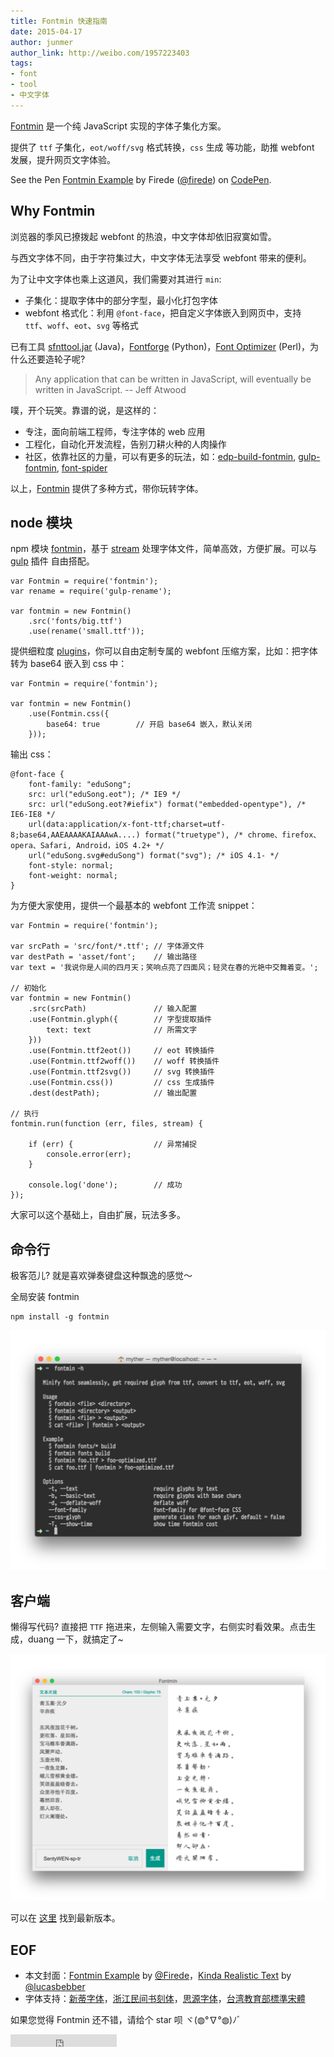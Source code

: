 ```yaml
---
title: Fontmin 快速指南
date: 2015-04-17
author: junmer
author_link: http://weibo.com/1957223403
tags:
- font
- tool
- 中文字体
---
```


[Fontmin](http://ecomfe.github.io/fontmin/) 是一个纯 JavaScript 实现的字体子集化方案。

提供了 `ttf` 子集化，`eot/woff/svg` 格式转换，`css` 生成 等功能，助推 webfont 发展，提升网页文字体验。

<p data-height="350" data-theme-id="0" data-slug-hash="raEXBX" data-default-tab="result" data-user="firede" class='codepen'>See the Pen <a href='http://codepen.io/firede/pen/raEXBX/'>Fontmin Example</a> by Firede (<a href='http://codepen.io/firede'>@firede</a>) on <a href='http://codepen.io'>CodePen</a>.</p>
<script async src="//assets.codepen.io/assets/embed/ei.js"></script>

<!-- more -->

## Why Fontmin 

浏览器的季风已撩拨起 webfont 的热浪，中文字体却依旧寂寞如雪。

与西文字体不同，由于字符集过大，中文字体无法享受 webfont 带来的便利。 

为了让中文字体也乘上这道风，我们需要对其进行 `min`:

- 子集化：提取字体中的部分字型，最小化打包字体
- webfont 格式化：利用 `@font-face`，把自定义字体嵌入到网页中，支持 `ttf`、`woff`、`eot`、`svg` 等格式 

已有工具 [sfnttool.jar](https://code.google.com/p/sfntly/) (Java)，[Fontforge](https://github.com/fontforge/fontforge) (Python)，[Font Optimizer](https://bitbucket.org/philip/font-optimizer/src/) (Perl)，为什么还要造轮子呢?

> Any application that can be written in JavaScript, will eventually be written in JavaScript.
> -- Jeff Atwood

噗，开个玩笑。靠谱的说，是这样的：

- 专注，面向前端工程师，专注字体的 web 应用
- 工程化，自动化开发流程，告别刀耕火种的人肉操作 
- 社区，依靠社区的力量，可以有更多的玩法，如：[edp-build-fontmin](http://efe.baidu.com/blog/chinese-font-build/), [gulp-fontmin](https://github.com/ecomfe/gulp-fontmin), [font-spider](https://github.com/aui/font-spider)

以上，[Fontmin](http://ecomfe.github.io/fontmin/) 提供了多种方式，带你玩转字体。

## node 模块 

npm 模块 [fontmin](https://www.npmjs.com/package/fontmin)，基于 [stream](https://nodejs.org/api/stream.html) 处理字体文件，简单高效，方便扩展。可以与 [gulp](https://github.com/gulpjs/gulp) 插件 自由搭配。

```
var Fontmin = require('fontmin');
var rename = require('gulp-rename');

var fontmin = new Fontmin()
    .src('fonts/big.ttf')
    .use(rename('small.ttf'));
```

提供细粒度 [plugins](https://github.com/ecomfe/fontmin#plugins)，你可以自由定制专属的 webfont 压缩方案，比如：把字体转为 base64 嵌入到 css 中：

```
var Fontmin = require('fontmin');

var fontmin = new Fontmin()
    .use(Fontmin.css({
        base64: true		// 开启 base64 嵌入，默认关闭
    }));
```

输出 css：

```
@font-face {
    font-family: "eduSong";
    src: url("eduSong.eot"); /* IE9 */
    src: url("eduSong.eot?#iefix") format("embedded-opentype"), /* IE6-IE8 */
    url(data:application/x-font-ttf;charset=utf-8;base64,AAEAAAAKAIAAAwA....) format("truetype"), /* chrome、firefox、opera、Safari, Android，iOS 4.2+ */
    url("eduSong.svg#eduSong") format("svg"); /* iOS 4.1- */
    font-style: normal;
    font-weight: normal;
}
```

为方便大家使用，提供一个最基本的 webfont 工作流 snippet：

```
var Fontmin = require('fontmin');

var srcPath = 'src/font/*.ttf'; // 字体源文件
var destPath = 'asset/font';    // 输出路径
var text = '我说你是人间的四月天；笑响点亮了四面风；轻灵在春的光艳中交舞着变。';

// 初始化
var fontmin = new Fontmin()
    .src(srcPath)               // 输入配置
    .use(Fontmin.glyph({        // 字型提取插件
        text: text              // 所需文字
    }))
    .use(Fontmin.ttf2eot())     // eot 转换插件
    .use(Fontmin.ttf2woff())    // woff 转换插件     
    .use(Fontmin.ttf2svg())     // svg 转换插件
    .use(Fontmin.css())         // css 生成插件
    .dest(destPath);            // 输出配置

// 执行
fontmin.run(function (err, files, stream) {

    if (err) {                  // 异常捕捉
        console.error(err);
    }

    console.log('done');        // 成功
});
```

大家可以这个基础上，自由扩展，玩法多多。

## 命令行

极客范儿? 就是喜欢弹奏键盘这种飘逸的感觉～

全局安装 fontmin 

```
npm install -g fontmin
```

![](/blog/fontmin-getting-started/img/terminal.png)

## 客户端

懒得写代码? 直接把 `TTF` 拖进来，左侧输入需要文字，右侧实时看效果。点击生成，duang 一下，就搞定了~

![](/blog/fontmin-getting-started/img/app.png)

可以在 [这里](https://github.com/ecomfe/fontmin-app/releases) 找到最新版本。

## EOF

- 本文封面：[Fontmin Example](http://codepen.io/firede/pen/raEXBX) by [@Firede](http://weibo.com/firede)，[Kinda Realistic Text](http://codepen.io/lbebber/pen/dalKF) by [@lucasbebber](https://twitter.com/lucasbebber)
- 字体支持：[新蒂字体](http://www.sentyfont.com/)，[浙江民间书刻体](http://weibo.com/eonway)，[思源字体](https://github.com/adobe-fonts/source-han-sans)，[台湾教育部標準宋體](http://www.edu.tw/pages/detail.aspx?Node=3691&Page=17009&Index=6)

如果您觉得 Fontmin 还不错，请给个 star 呗 ヾ(◍°∇°◍)ﾉﾞ

<iframe src="https://ghbtns.com/github-btn.html?user=ecomfe&repo=fontmin&type=star&count=true" frameborder="0" scrolling="0" width="170px" height="20px"></iframe>

